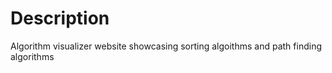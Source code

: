 # Description

Algorithm visualizer website showcasing sorting algoithms and path finding algorithms
